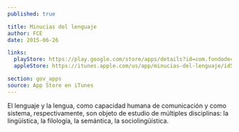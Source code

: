 ```yaml
---
published: true

title: Minucias del lenguaje
author: FCE
date: 2015-06-26

links:
  playStore: https://play.google.com/store/apps/details?id=com.fondodeculturaeconomica.minucias
  appleStore: https://itunes.apple.com/us/app/minucias-del-lenguaje/id576945446?l=es&mt=8

section: gov_apps
source: App Store en iTunes
---
```

El lenguaje y la lengua, como capacidad humana de comunicación y como sistema, respectivamente, son objeto de estudio de múltiples disciplinas: la lingüística, la filología, la semántica, la sociolingüística.
